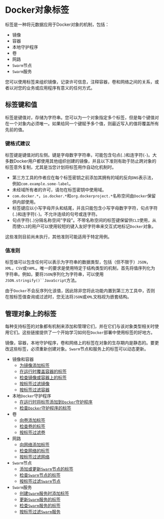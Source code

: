 # Docker对象标签

标签是一种将元数据应用于Docker对象的机制，包括：

- 镜像
- 容器
- 本地守护程序
- 卷
- 网路
- `Swarm`节点
- `Swarm`服务

您可以使用标签来组织镜像，记录许可信息，注释容器，卷和网络之间的关系，或者以对您的业务或应用程序有意义的任何方式。

## 标签键和值
标签是键值对，存储为字符串。您可以为一个对象指定多个标签，但是每个键值对在一个对象内必须唯一。如果给同一个键赋予多个值，则最近写入的值将覆盖所有先前的值。

### 键格式建议
标签键是键值对的左侧。键是字母数字字符串，可能包含句点(`.`)和连字符(`-`)。大多数Docker用户都使用其他组织创建的镜像，并且以下准则有助于防止跨对象的标签意外复制，尤其是当您计划将标签用作自动化机制时。

- 第三方工具的作者应在每个标签密钥之前添加其拥有的域的反向`DNS`表示法，例如`com.example.some-label`。
- 未经域所有者的许可，请勿在标签密钥中使用域。
- `com.docker.*`，`io.docker.*`和`org.dockerproject.*`名称空间由`Docker`保留供内部使用。
- 标签键应以小写字母开头和结尾，并且只能包含小写字母数字字符，句点字符(`.`)和连字符(`-`)。不允许连续的句号或连字符。
- 句点字符(`.`)分隔名称空间"字段"。不带名称空间的标签键保留供`CLI`使用，从而使`CLI`的用户可以使用较短的键入友好字符串来交互式地标记`Docker`对象。

这些准则目前尚未执行，其他准则可能适用于特定用例。

### 值准则
标签值可以包含任何可以表示为字符串的数据类型，包括（但不限于）`JSON`，`XML`，`CSV`或`YAML`。唯一的要求是使用特定于结构类型的机制，首先将值序列化为字符串。例如，要将`JSON`序列化为字符串，可以使用`JSON.stringify()``JavaScript`方法。

由于`Docker`不会反序列化该值，因此除非您将此功能内置到第三方工具中，否则在按标签值查询或过滤时，您无法将`JSON`或`XML`文档视为嵌套结构。

## 管理对象上的标签
每种支持标签的对象都有机制来添加和管理它们，并在它们与该对象类型相关时使用它们。这些链接提供了一个开始学习如何在`Docker`部署中使用标签的好地方。

镜像，容器，本地守护程序，卷和网络上的标签在对象的生存期内是静态的。要更改这些标签，必须重新创建对象。`Swarm`节点和服务上的标签可以动态更新。

- 镜像和容器
	- [为镜像添加标签](https://docs.docker.com/engine/reference/builder/#label)
	- [在运行时覆盖容器的标签](https://docs.docker.com/engine/reference/commandline/run/#set-metadata-on-container--l---label---label-file)
	- [检查镜像或容器上的标签](https://docs.docker.com/engine/reference/commandline/inspect/)
	- [按标签过滤镜像](https://docs.docker.com/engine/reference/commandline/images/#filtering)
	- [按标签过滤容器](https://docs.docker.com/engine/reference/commandline/ps/#filtering)
- 本地`Docker`守护程序
	- [在运行时将标签添加到`Docker`守护程序](https://docs.docker.com/engine/reference/commandline/dockerd/)
	- [检查`Docker`守护程序的标签](https://docs.docker.com/engine/reference/commandline/info/)
- 卷
	- [向卷添加标签](https://docs.docker.com/engine/reference/commandline/volume_create/)
	- [检查卷的标签](https://docs.docker.com/engine/reference/commandline/volume_inspect/)
	- [按标签过滤卷](https://docs.docker.com/engine/reference/commandline/volume_ls/#filtering)
- 网路
	- [向网络添加标签](https://docs.docker.com/engine/reference/commandline/network_create/)
	- [检查网络的标签](https://docs.docker.com/engine/reference/commandline/network_inspect/)
	- [按标签过滤网络](https://docs.docker.com/engine/reference/commandline/network_ls/#filtering)
- `Swarm`节点
	- [添加或更新`Swarm`节点的标签](https://docs.docker.com/engine/reference/commandline/node_update/#add-label-metadata-to-a-node)
	- [检查`Swarm`节点的标签](https://docs.docker.com/engine/reference/commandline/node_inspect/)
	- [按标签过滤`Swarm`节点](https://docs.docker.com/engine/reference/commandline/node_ls/#filtering)
- `Swarm`服务
	- [创建`Swarm`服务时添加标签](https://docs.docker.com/engine/reference/commandline/service_create/#set-metadata-on-a-service-l-label)
	- [更新`Swarm`服务的标签](https://docs.docker.com/engine/reference/commandline/service_update/)
	- [检查`Swarm`服务的标签](https://docs.docker.com/engine/reference/commandline/service_inspect/)
	- [按标签过滤`Swarm`服务](https://docs.docker.com/engine/reference/commandline/service_ls/#filtering)